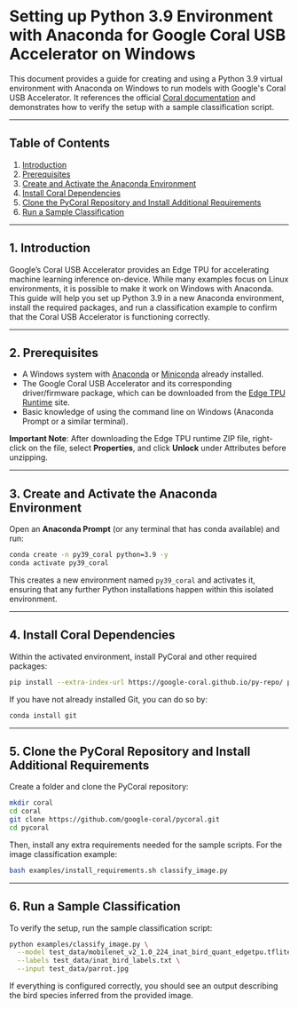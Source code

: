 # Setting up Python 3.9 Environment with Anaconda for Google Coral USB Accelerator on Windows

This document provides a guide for creating and using a Python 3.9 virtual environment with Anaconda on Windows to run models with Google's Coral USB Accelerator. It references the official [Coral documentation](https://coral.ai/docs/accelerator/get-started/#1-install-the-edge-tpu-runtime) and demonstrates how to verify the setup with a sample classification script.

---

## Table of Contents
1. [Introduction](#introduction)
2. [Prerequisites](#prerequisites)
3. [Create and Activate the Anaconda Environment](#create-and-activate-the-anaconda-environment)
4. [Install Coral Dependencies](#install-coral-dependencies)
5. [Clone the PyCoral Repository and Install Additional Requirements](#clone-the-pycoral-repository-and-install-additional-requirements)
6. [Run a Sample Classification](#run-a-sample-classification)

---

<a id="introduction"></a>
## 1. Introduction

Google’s Coral USB Accelerator provides an Edge TPU for accelerating machine learning inference on-device. While many examples focus on Linux environments, it is possible to make it work on Windows with Anaconda. This guide will help you set up Python 3.9 in a new Anaconda environment, install the required packages, and run a classification example to confirm that the Coral USB Accelerator is functioning correctly.

---

<a id="prerequisites"></a>
## 2. Prerequisites

- A Windows system with [Anaconda](https://www.anaconda.com/) or [Miniconda](https://docs.conda.io/en/latest/miniconda.html) already installed.
- The Google Coral USB Accelerator and its corresponding driver/firmware package, which can be downloaded from the [Edge TPU Runtime](https://coral.ai/docs/accelerator/get-started/#1-install-the-edge-tpu-runtime) site.
- Basic knowledge of using the command line on Windows (Anaconda Prompt or a similar terminal).

**Important Note**: After downloading the Edge TPU runtime ZIP file, right-click on the file, select **Properties**, and click **Unlock** under Attributes before unzipping.

---

<a id="create-and-activate-the-anaconda-environment"></a>
## 3. Create and Activate the Anaconda Environment

Open an **Anaconda Prompt** (or any terminal that has conda available) and run:

```bash
conda create -n py39_coral python=3.9 -y
conda activate py39_coral
```

This creates a new environment named `py39_coral` and activates it, ensuring that any further Python installations happen within this isolated environment.

---

<a id="install-coral-dependencies"></a>
## 4. Install Coral Dependencies

Within the activated environment, install PyCoral and other required packages:

```bash
pip install --extra-index-url https://google-coral.github.io/py-repo/ pycoral~=2.0 numpy<2
```

If you have not already installed Git, you can do so by:

```bash
conda install git
```

---

<a id="clone-the-pycoral-repository-and-install-additional-requirements"></a>
## 5. Clone the PyCoral Repository and Install Additional Requirements

Create a folder and clone the PyCoral repository:

```bash
mkdir coral
cd coral
git clone https://github.com/google-coral/pycoral.git
cd pycoral
```

Then, install any extra requirements needed for the sample scripts. For the image classification example:

```bash
bash examples/install_requirements.sh classify_image.py
```

---

<a id="run-a-sample-classification"></a>
## 6. Run a Sample Classification

To verify the setup, run the sample classification script:

```bash
python examples/classify_image.py \
  --model test_data/mobilenet_v2_1.0_224_inat_bird_quant_edgetpu.tflite \
  --labels test_data/inat_bird_labels.txt \
  --input test_data/parrot.jpg
```

If everything is configured correctly, you should see an output describing the bird species inferred from the provided image.

